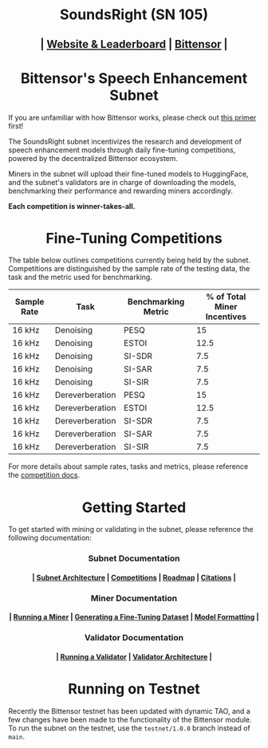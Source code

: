 <h1 align="center">SoundsRight (SN 105)</h1>
<h2 align="center">| <a href="https://soundsright.ai">Website & Leaderboard</a> | <a href="https://bittensor.com/">Bittensor</a> |</h2>

<h1 align="center">Bittensor's Speech Enhancement Subnet</h1>

If you are unfamiliar with how Bittensor works, please check out [this primer](https://docs.bittensor.com/learn/bittensor-building-blocks) first!

The SoundsRight subnet incentivizes the research and development of speech enhancement models through daily fine-tuning competitions, powered by the decentralized Bittensor ecosystem. 

Miners in the subnet will upload their fine-tuned models to HuggingFace, and the subnet's validators are in charge of downloading the models, benchmarking their performance and rewarding miners accordingly. 

**Each competition is winner-takes-all.**

<h1 align="center">Fine-Tuning Competitions</h1>

The table below outlines competitions currently being held by the subnet. Competitions are distinguished by the sample rate of the testing data, the task and the metric used for benchmarking.

| Sample Rate | Task | Benchmarking Metric | % of Total Miner Incentives | 
| ----------- | ---- | ------ | --------------------------- |
| 16 kHz | Denoising | PESQ | 15 |
| 16 kHz | Denoising | ESTOI | 12.5 |
| 16 kHz | Denoising | SI-SDR | 7.5 |
| 16 kHz | Denoising | SI-SAR | 7.5 |
| 16 kHz | Denoising | SI-SIR | 7.5 |
| 16 kHz | Dereverberation | PESQ | 15 |
| 16 kHz | Dereverberation | ESTOI | 12.5 |
| 16 kHz | Dereverberation | SI-SDR | 7.5 |
| 16 kHz | Dereverberation | SI-SAR | 7.5 |
| 16 kHz | Dereverberation | SI-SIR | 7.5 |

For more details about sample rates, tasks and metrics, please reference the [competition docs](docs/subnet/competitions.md).

<h1 align="center">Getting Started</h1>

To get started with mining or validating in the subnet, please reference the following documentation:

<h3 align="center">Subnet Documentation</h3>
 
<h4 align="center">| <a href="docs/subnet/subnet_architecture.md">Subnet Architecture</a> | <a href="docs/subnet/competitions.md">Competitions</a> | <a href="docs/subnet/roadmap.md">Roadmap</a> | <a href="docs/subnet/citations.md">Citations</a> |</h4>
 
<h3 align="center">Miner Documentation</h3>
 
<h4 align="center">| <a href="docs/mining/running_miner.md">Running a Miner</a> | <a href="docs/mining/generate_data.md">Generating a Fine-Tuning Dataset</a> | <a href="docs/mining/model_formatting.md">Model Formatting</a> |</h4>
 
<h3 align="center">Validator Documentation</h3>
 
<h4 align="center">| <a href="docs/validating/running_validator.md">Running a Validator</a> | <a href="docs/validating/validator_architecture.md">Validator Architecture</a> |</h4>

<h1 align="center">Running on Testnet</h1>

Recently the Bittensor testnet has been updated with dynamic TAO, and a few changes have been made to the functionality of the Bittensor module. To run the subnet on the testnet, use the `testnet/1.0.0` branch instead of `main`.